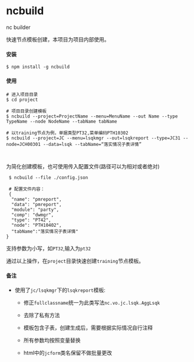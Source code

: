 # ncbuild
nc builder

快速节点模板创建，本项目为项目内部使用。



#### 安装

```
$ npm install -g ncbuild
```



#### 使用

```
# 进入项目目录
$ cd project

# 项目目录创建模板
$ ncbuild --project=ProjectName --menu=MenuName --out Name --type TypeName --node NodeName --tabName tabName

# 以training节点为例，单据类型PT32,菜单编码PTH10302
$ ncbuild --project=JC --menu=lsqkmgr --out=lsqkreport --type=JC31 --node=JCH00301 --data=lsqk --tabName=“落实情况子表详情”



```

为简化创建模板，也可使用传入配置文件(路径可以为相对或者绝对)
```
 $ ncbuild --file ./config.json
 
 # 配置文件内容：
 {
  "name": "pmreport",
  "data": "pmreport",
  "module": "party",
  "comp": "dwmgr",
  "type": "PT42",
  "node": "PTH10402",
  "tabName":"落实情况子表详情"
}
```

支持参数为小写，如`PT32`,输入为`pt32`

通过以上操作，在`project`目录快速创建`training`节点模板。



#### 备注

* 使用了`jc/lsqkmgr`下的`lsqkreport`模板:

  * 修正`fullclassname`统一为此类写法`nc.vo.jc.lsqk.AggLsqk`

  * 去除了私有方法

  * 模板包含子表，创建生成后，需要根据实际情况自行注释

  * 所有参数均按照变量替换

  * html中的`jcform`类名保留不做批量更改

    ​